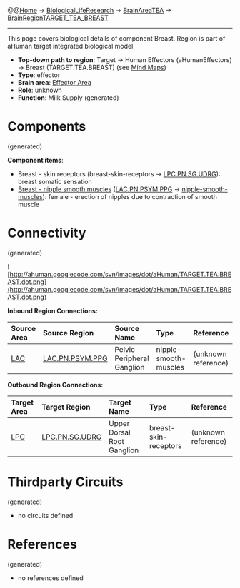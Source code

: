 @@[Home](Home.md) -> [BiologicalLifeResearch](BiologicalLifeResearch.md) -> [BrainAreaTEA](BrainAreaTEA.md) -> [BrainRegionTARGET\_TEA\_BREAST](BrainRegionTARGET_TEA_BREAST.md)

---


This page covers biological details of component Breast.
Region is part of aHuman target integrated biological model.

  * **Top-down path to region**: Target -> Human Effectors (aHumanEffectors) -> Breast (TARGET.TEA.BREAST) (see [Mind Maps](OverallMindMaps.md))
  * **Type**: effector
  * **Brain area**: [Effector Area](BrainAreaTEA.md)
  * **Role**: unknown
  * **Function**: Milk Supply
(generated)
# Components #
(generated)


**Component items**:
  * Breast - skin receptors (breast-skin-receptors -> [LPC.PN.SG.UDRG](BrainRegionLPC_PN_SG_UDRG.md)): breast somatic sensation
  * [Breast - nipple smooth muscles](http://en.wikipedia.org/wiki/Nipple) ([LAC.PN.PSYM.PPG](BrainRegionLAC_PN_PSYM_PPG.md) -> [nipple-smooth-muscles](HumanMusclesTorso.md)): female - erection of nipples due to contraction of smooth muscle

# Connectivity #
(generated)


![http://ahuman.googlecode.com/svn/images/dot/aHuman/TARGET.TEA.BREAST.dot.png](http://ahuman.googlecode.com/svn/images/dot/aHuman/TARGET.TEA.BREAST.dot.png)

**Inbound Region Connections:**

| **Source Area** | **Source Region** | **Source Name** | **Type** | **Reference** |
|:----------------|:------------------|:----------------|:---------|:--------------|
| [LAC](BrainAreaLAC.md) | [LAC.PN.PSYM.PPG](BrainRegionLAC_PN_PSYM_PPG.md) | Pelvic Peripheral Ganglion | nipple-smooth-muscles | (unknown reference) |

**Outbound Region Connections:**

| **Target Area** | **Target Region** | **Target Name** | **Type** | **Reference** |
|:----------------|:------------------|:----------------|:---------|:--------------|
| [LPC](BrainAreaLPC.md) | [LPC.PN.SG.UDRG](BrainRegionLPC_PN_SG_UDRG.md) | Upper Dorsal Root Ganglion | breast-skin-receptors | (unknown reference) |

# Thirdparty Circuits #
(generated)

  * no circuits defined

# References #
(generated)

  * no references defined

